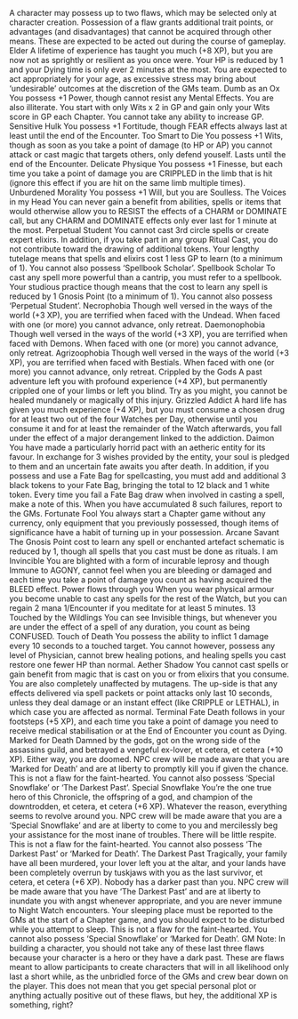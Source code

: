 A character may possess up to two flaws, which may be selected only
at character creation. Possession of a flaw grants additional trait points,
or advantages (and disadvantages) that cannot be acquired through
other means. These are expected to be acted out during the course of
gameplay.
Elder
A lifetime of experience has taught you much (+8 XP), but you are
now not as sprightly or resilient as you once were. Your HP is reduced
by 1 and your Dying time is only ever 2 minutes at the most. You are
expected to act appropriately for your age, as excessive stress may bring
about ‘undesirable’ outcomes at the discretion of the GMs team.
Dumb as an Ox
You possess +1 Power, though cannot resist any Mental Effects. You are
also illiterate. You start with only Wits x 2 in GP and gain only your Wits
score in GP each Chapter. You cannot take any ability to increase GP.
Sensitive Hulk
You possess +1 Fortitude, though FEAR effects always last at least until
the end of the Encounter.
Too Smart to Die
You possess +1 Wits, though as soon as you take a point of damage (to
HP or AP) you cannot attack or cast magic that targets others, only
defend youself. Lasts until the end of the Encounter.
Delicate Physique
You possess +1 Finesse, but each time you take a point of damage you
are CRIPPLED in the limb that is hit (ignore this effect if you are hit on
the same limb multiple times).
Unburdened Morality
You possess +1 Will, but you are Soulless.
The Voices in my Head
You can never gain a benefit from abilities, spells or items that would
otherwise allow you to RESIST the effects of a CHARM or DOMINATE
call, but any CHARM and DOMINATE effects only ever last for 1
minute at the most.
Perpetual Student
You cannot cast 3rd circle spells or create expert elixirs. In addition, if
you take part in any group Ritual Cast, you do not contribute toward the
drawing of additional tokens. Your lengthy tutelage means that spells
and elixirs cost 1 less GP to learn (to a minimum of 1). You cannot also
possess ‘Spellbook Scholar’.
Spellbook Scholar
To cast any spell more powerful than a cantrip, you must refer to a
spellbook. Your studious practice though means that the cost to learn
any spell is reduced by 1 Gnosis Point (to a minimum of 1). You cannot
also possess ‘Perpetual Student’.
Necrophobia
Though well versed in the ways of the world (+3 XP), you are terrified
when faced with the Undead. When faced with one (or more) you
cannot advance, only retreat.
Daemonophobia
Though well versed in the ways of the world (+3 XP), you are terrified
when faced with Demons. When faced with one (or more) you cannot
advance, only retreat.
Agrizoophobia
Though well versed in the ways of the world (+3 XP), you are terrified
when faced with Bestials. When faced with one (or more) you cannot
advance, only retreat.
Crippled by the Gods
A past adventure left you with profound experience (+4 XP), but
permanently crippled one of your limbs or left you blind. Try as you
might, you cannot be healed mundanely or magically of this injury.
Grizzled Addict
A hard life has given you much experience (+4 XP), but you must
consume a chosen drug for at least two out of the four Watches per
Day, otherwise until you consume it and for at least the remainder of
the Watch afterwards, you fall under the effect of a major derangement
linked to the addiction.
Daimon
You have made a particularly horrid
pact with an aetheric entity for its
favour. In exchange for 3 wishes
provided by the entity, your soul is
pledged to them and an uncertain fate
awaits you after death. In addition,
if you possess and use a Fate Bag
for spellcasting, you must add and
additional 3 black tokens to your Fate
Bag, bringing the total to 12 black
and 1 white token. Every time you
fail a Fate Bag draw when involved
in casting a spell, make a note of this.
When you have accumulated 8 such
failures, report to the GMs.
Fortunate Fool
You always start a Chapter game without any currency, only equipment
that you previously possessed, though items of significance have a habit
of turning up in your possession.
Arcane Savant
The Gnosis Point cost to learn any spell or enchanted artefact schematic
is reduced by 1, though all spells that you cast must be done as rituals.
I am Invincible
You are blighted with a form of incurable leprosy and though Immune
to AGONY, cannot feel when you are bleeding or damaged and each
time you take a point of damage you count as having acquired the
BLEED effect.
Power flows through you
When you wear physical armour you become unable to cast any spells
for the rest of the Watch, but you can regain 2 mana 1/Encounter if you
meditate for at least 5 minutes.
13
Touched by the Wildlings
You can see Invisible things, but whenever you are under the effect of a
spell of any duration, you count as being CONFUSED.
Touch of Death
You possess the ability to inflict 1 damage every 10 seconds to a touched
target. You cannot however, possess any level of Physician, cannot brew
healing potions, and healing spells you cast restore one fewer HP than
normal.
Aether Shadow
You cannot cast spells or gain benefit from magic that is cast on you or
from elixirs that you consume. You are also completely unaffected by
mutagens. The up-side is that any effects delivered via spell packets or
point attacks only last 10 seconds, unless they deal damage or an instant
effect (like CRIPPLE or LETHAL), in which case you are affected as
normal.
Terminal Fate
Death follows in your footsteps (+5 XP), and each time you take a point
of damage you need to receive medical stabilisation or at the End of
Encounter you count as Dying.
Marked for Death
Damned by the gods, got on the wrong side of the assassins guild, and
betrayed a vengeful ex-lover, et cetera, et cetera (+10 XP). Either way,
you are doomed. NPC crew will be made aware that you are ‘Marked
for Death’ and are at liberty to promptly kill you if given the chance.
This is not a flaw for the faint-hearted. You cannot also possess ‘Special
Snowflake’ or ‘The Darkest Past’.
Special Snowflake
You’re the one true hero of this
Chronicle, the offspring of a god,
and champion of the downtrodden,
et cetera, et cetera (+6 XP).
Whatever the reason, everything
seems to revolve around you.
NPC crew will be made aware that
you are a ‘Special Snowflake’ and
are at liberty to come to you and
mercilessly beg your assistance for
the most inane of troubles. There
will be little respite. This is not
a flaw for the faint-hearted. You
cannot also possess ‘The Darkest
Past’ or ‘Marked for Death’.
The Darkest Past
Tragically, your family have all been murdered, your lover left you at the
altar, and your lands have been completely overrun by tuskjaws with you
as the last survivor, et cetera, et cetera (+6 XP). Nobody has a darker past
than you. NPC crew will be made aware that you have ‘The Darkest Past’
and are at liberty to inundate you with angst whenever appropriate, and
you are never immune to Night Watch encounters. Your sleeping place
must be reported to the GMs at the start of a Chapter game, and you
should expect to be disturbed while you attempt to sleep. This is not a
flaw for the faint-hearted. You cannot also possess ‘Special Snowflake’ or
‘Marked for Death’.
GM Note: In building a character, you should not take any of these last
three flaws because your character is a hero or they have a dark past. These
are flaws meant to allow participants to create characters that will in all
likelihood only last a short while, as the unbridled force of the GMs and
crew bear down on the player. This does not mean that you get special
personal plot or anything actually positive out of these flaws, but hey, the
additional XP is something, right?